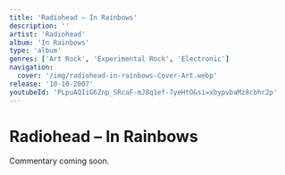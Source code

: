 ```yaml
---
title: 'Radiohead – In Rainbows'
description: ''
artist: 'Radiohead'
album: 'In Rainbows'
type: 'album'
genres: ['Art Rock', 'Experimental Rock', 'Electronic']
navigation:
  cover: '/img/radiohead-in-rainbows-Cover-Art.webp'
release: '10-10-2007'
youtubeId: 'PLpuAQIiG6Znp_SRcaF-mJ8q1ef-7yeHtO&si=xbypvbaMz8cbhr2p'
---
```

<music-genre-list :genres="genres"></music-genre-list>

# Radiohead – In Rainbows
Commentary coming soon.
